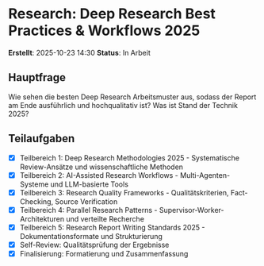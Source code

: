 # Research: Deep Research Best Practices & Workflows 2025

**Erstellt**: 2025-10-23 14:30
**Status**: In Arbeit

## Hauptfrage
Wie sehen die besten Deep Research Arbeitsmuster aus, sodass der Report am Ende ausführlich und hochqualitativ ist? Was ist Stand der Technik 2025?

## Teilaufgaben

- [x] Teilbereich 1: Deep Research Methodologies 2025 - Systematische Review-Ansätze und wissenschaftliche Methoden
- [x] Teilbereich 2: AI-Assisted Research Workflows - Multi-Agenten-Systeme und LLM-basierte Tools
- [x] Teilbereich 3: Research Quality Frameworks - Qualitätskriterien, Fact-Checking, Source Verification
- [x] Teilbereich 4: Parallel Research Patterns - Supervisor-Worker-Architekturen und verteilte Recherche
- [x] Teilbereich 5: Research Report Writing Standards 2025 - Dokumentationsformate und Strukturierung
- [x] Self-Review: Qualitätsprüfung der Ergebnisse
- [x] Finalisierung: Formatierung und Zusammenfassung
